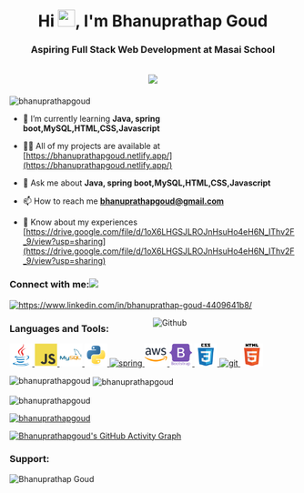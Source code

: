 <h1 align="center">Hi  <img src="https://user-images.githubusercontent.com/39955420/147578264-bae0526c-028a-49d2-8af8-d08bb4edbd2a.gif" height="30" width="30">, I'm Bhanuprathap Goud</h1>

<h3 align="center">Aspiring Full Stack Web Development at Masai School</h3>
<h2 align="center"><img src="https://user-images.githubusercontent.com/39955420/147578199-56632b69-b3e8-4d9f-97e2-f046a1c2cba0.gif"></h2>

<p align="left"> <img src="https://komarev.com/ghpvc/?username=bhanuprathapgoud&label=Profile%20views&color=0e75b6&style=flat" alt="bhanuprathapgoud" /> </p>


- 🌱 I’m currently learning **Java, spring boot,MySQL,HTML,CSS,Javascript**

- 👨‍💻 All of my projects are available at [https://bhanuprathapgoud.netlify.app/](https://bhanuprathapgoud.netlify.app/)

- 💬 Ask me about **Java, spring boot,MySQL,HTML,CSS,Javascript**

- 📫 How to reach me **bhanuprathapgoud@gmail.com**

- 📄 Know about my experiences [https://drive.google.com/file/d/1oX6LHGSJLROJnHsuHo4eH6N_IThv2F_9/view?usp=sharing](https://drive.google.com/file/d/1oX6LHGSJLROJnHsuHo4eH6N_IThv2F_9/view?usp=sharing)

<h3 align="left">Connect with me:<img src='https://raw.githubusercontent.com/ShahriarShafin/ShahriarShafin/main/Assets/handshake.gif' width="100px"></h3>
<p align="left">
<a href="https://linkedin.com/in/bhanuprathap-goud-4409641b8/" target="_blank"><img align="center" src="https://raw.githubusercontent.com/rahuldkjain/github-profile-readme-generator/master/src/images/icons/Social/linked-in-alt.svg" alt="https://www.linkedin.com/in/bhanuprathap-goud-4409641b8/" height="30" width="40" /></a>
</p>
<img width="50%" align="right" alt="Github" src="https://i.pinimg.com/originals/fd/a7/c0/fda7c018db9a09ff0ed234957e9b25b9.gif" />

<h3 align="left">Languages and Tools:</h3>
<p align="left">
   <a href="https://www.java.com" target="_blank" rel="noreferrer"> <img src="https://raw.githubusercontent.com/devicons/devicon/master/icons/java/java-original.svg" alt="java" width="40" height="40"/> </a> <a href="https://developer.mozilla.org/en-US/docs/Web/JavaScript" target="_blank" rel="noreferrer"> <img src="https://raw.githubusercontent.com/devicons/devicon/master/icons/javascript/javascript-original.svg" alt="javascript" width="40" height="40"/> </a> <a href="https://www.mysql.com/" target="_blank" rel="noreferrer"> <img src="https://raw.githubusercontent.com/devicons/devicon/master/icons/mysql/mysql-original-wordmark.svg" alt="mysql" width="40" height="40"/> </a> <a href="https://www.python.org" target="_blank" rel="noreferrer"> <img src="https://raw.githubusercontent.com/devicons/devicon/master/icons/python/python-original.svg" alt="python" width="40" height="40"/> </a> <a href="https://spring.io/" target="_blank" rel="noreferrer"> <img src="https://www.vectorlogo.zone/logos/springio/springio-icon.svg" alt="spring" width="40" height="40"/> </a>
  <a href="https://aws.amazon.com" target="_blank" rel="noreferrer"> <img src="https://raw.githubusercontent.com/devicons/devicon/master/icons/amazonwebservices/amazonwebservices-original-wordmark.svg" alt="aws" width="40" height="40"/> </a> <a href="https://getbootstrap.com" target="_blank" rel="noreferrer"> <img src="https://raw.githubusercontent.com/devicons/devicon/master/icons/bootstrap/bootstrap-plain-wordmark.svg" alt="bootstrap" width="40" height="40"/> </a> <a href="https://www.w3schools.com/css/" target="_blank" rel="noreferrer"> <img src="https://raw.githubusercontent.com/devicons/devicon/master/icons/css3/css3-original-wordmark.svg" alt="css3" width="40" height="40"/> </a> <a href="https://git-scm.com/" target="_blank" rel="noreferrer"> <img src="https://www.vectorlogo.zone/logos/git-scm/git-scm-icon.svg" alt="git" width="40" height="40"/> </a> <a href="https://www.w3.org/html/" target="_blank" rel="noreferrer"> <img src="https://raw.githubusercontent.com/devicons/devicon/master/icons/html5/html5-original-wordmark.svg" alt="html5" width="40" height="40"/> </a>
  </p>


<p><img align="left" src="https://github-readme-stats.vercel.app/api/top-langs?username=BhanuPrathapGoud&show_icons=true&locale=en&layout=compact&theme=radical" alt="bhanuprathapgoud" /></p>

<p>&nbsp;<img align="center" src="https://github-readme-stats.vercel.app/api?username=bhanuprathapgoud&show_icons=true&locale=en&theme=radical"" alt="bhanuprathapgoud" /></p>

<p><img align="center" src="https://github-readme-streak-stats.herokuapp.com/?user=bhanuprathapgoud&" alt="bhanuprathapgoud" /></p>


<p align="left"> <a href="https://github.com/ryo-ma/github-profile-trophy"><img src="https://github-profile-trophy.vercel.app/?username=bhanuprathapgoud" alt="bhanuprathapgoud" /></a> </p>

[![Bhanuprathapgoud's GitHub Activity Graph](https://activity-graph.herokuapp.com/graph?username=BhanuPrathapGoud&theme=blue-green)](https://git.io/praveenscience)

<h3 align="left">Support:</h3>
<p><a href="https://www.buymeacoffee.com/Bhanuprathap Goud"> <img align="left" src="https://cdn.buymeacoffee.com/buttons/v2/default-yellow.png" height="50" width="210" alt="Bhanuprathap Goud" /></a></p>
